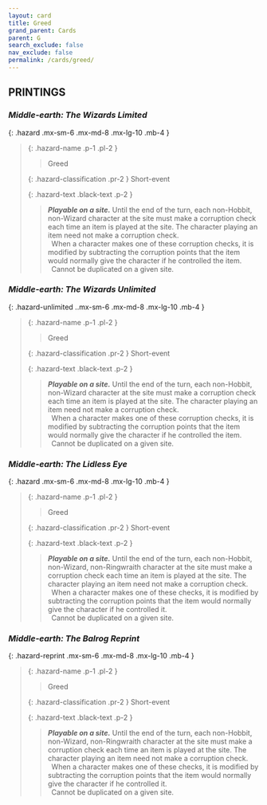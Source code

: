 ```yaml
---
layout: card
title: Greed
grand_parent: Cards
parent: G
search_exclude: false
nav_exclude: false
permalink: /cards/greed/
---
```


## PRINTINGS


### _Middle-earth: The Wizards Limited_

{: .hazard .mx-sm-6 .mx-md-8 .mx-lg-10 .mb-4 }
> {: .hazard-name .p-1 .pl-2 }
> > <div class="hazard-mp"></div>
> > <div class="card-name">Greed</div>
>
> {: .hazard-classification .pr-2 }
> Short-event
>
> {: .hazard-text .black-text .p-2 }
> > ***Playable on a site.*** Until the end of the turn, each non-Hobbit, non-Wizard character at the site must make a corruption check each time an item is played at the site. The character playing an item need not make a corruption check. <br>&ensp;When a character makes one of these corruption checks, it is modified by subtracting the corruption points that the item would normally give the character if he controlled the item. <br>&ensp;Cannot be duplicated on a given site. 
>

### _Middle-earth: The Wizards Unlimited_

{: .hazard-unlimited ..mx-sm-6 .mx-md-8 .mx-lg-10 .mb-4 }
> {: .hazard-name .p-1 .pl-2 }
> > <div class="hazard-mp"></div>
> > <div class="card-name">Greed</div>
>
> {: .hazard-classification .pr-2 }
> Short-event
>
> {: .hazard-text .black-text .p-2 }
> > ***Playable on a site.*** Until the end of the turn, each non-Hobbit, non-Wizard character at the site must make a corruption check each time an item is played at the site. The character playing an item need not make a corruption check. <br>&ensp;When a character makes one of these corruption checks, it is modified by subtracting the corruption points that the item would normally give the character if he controlled the item. <br>&ensp;Cannot be duplicated on a given site. 
>

### _Middle-earth: The Lidless Eye_

{: .hazard .mx-sm-6 .mx-md-8 .mx-lg-10 .mb-4 }
> {: .hazard-name .p-1 .pl-2 }
> > <div class="hazard-mp"></div>
> > <div class="card-name">Greed</div>
>
> {: .hazard-classification .pr-2 }
> Short-event
>
> {: .hazard-text .black-text .p-2 }
> > ***Playable on a site.*** Until the end of the turn, each non-Hobbit, non-Wizard, non-Ringwraith character at the site must make a corruption check each time an item is played at the site. The character playing an item need not make a corruption check. <br>&ensp;When a character makes one of these checks, it is modified by subtracting the corruption points that the item would normally give the character if he controlled it. <br>&ensp;Cannot be duplicated on a given site. 
>

### _Middle-earth: The Balrog Reprint_

{: .hazard-reprint .mx-sm-6 .mx-md-8 .mx-lg-10 .mb-4 }
> {: .hazard-name .p-1 .pl-2 }
> > <div class="hazard-mp"></div>
> > <div class="card-name">Greed</div>
>
> {: .hazard-classification .pr-2 }
> Short-event
>
> {: .hazard-text .black-text .p-2 }
> > ***Playable on a site.*** Until the end of the turn, each non-Hobbit, non-Wizard, non-Ringwraith character at the site must make a corruption check each time an item is played at the site. The character playing an item need not make a corruption check. <br>&ensp;When a character makes one of these checks, it is modified by subtracting the corruption points that the item would normally give the character if he controlled it. <br>&ensp;Cannot be duplicated on a given site. 
>
